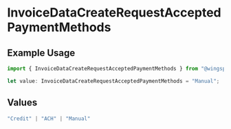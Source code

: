 # InvoiceDataCreateRequestAcceptedPaymentMethods

## Example Usage

```typescript
import { InvoiceDataCreateRequestAcceptedPaymentMethods } from "@wingspan/payments/sdk/models/shared";

let value: InvoiceDataCreateRequestAcceptedPaymentMethods = "Manual";
```

## Values

```typescript
"Credit" | "ACH" | "Manual"
```